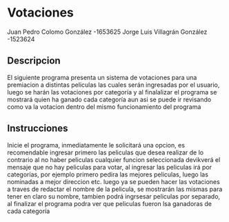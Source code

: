 # Votaciones
Juan Pedro Colomo González -1653625
Jorge Luis Villagrán González -1523624

## Descripcion

El siguiente programa presenta un sistema de votaciones para una premiacion a distintas peliculas las cuales serán ingresadas por el usuario, luego se harán las votaciones por categoría y al finalalizar el programa se mostrará quien ha ganado cada categoría aun asi se puede ir revisando como va la votacion dentro del mismo funcionamiento del programa

## Instrucciones

Inicie el programa, inmediatamente le solicitará una opcion, es recomendable ingresar primero las peliculas que desea realizar de lo contrario al no haber peliculas cualquier funcion seleccionada devikverá el mensaje que no hay peliculas para votar, al ingresar las peliculas irá por categorías, por ejemplo primero pedira las mejores peliculas, luego las nominadas a mejor direccion etc. luego ya se pueden hacer las votaciones a traves de redactar el nombre de la pelicula, se mostrarán las mismas para tener en claro su nombre, tambien podrá ingrsesar peliculas por separado, al finalizar el programa podra ver que peliculas fueron lsa ganadoras de cada categoría
